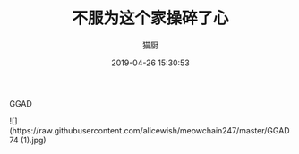 ﻿---
layout: post
title: 不服为这个家操碎了心
date: 2019-04-26 15:30:53
updated: 2019-04-26 15:30:53
comments: true
categories: [Photo]
tags: [ggad, 格邓, 神奇动物在哪里]
author: "猫厨"
description: ""
toc: true
---

<p>GGAD</p> 
![](https://raw.githubusercontent.com/alicewish/meowchain247/master/GGAD74 (1).jpg)


